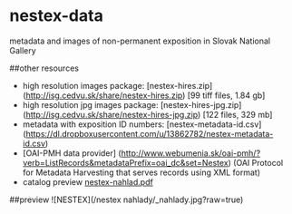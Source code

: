 nestex-data
===========

metadata and images of non-permanent exposition in Slovak National Gallery

##other resources

* high resolution images package: [nestex-hires.zip] (http://isg.cedvu.sk/share/nestex-hires.zip) [99 tiff files, 1.84 gb]
* high resolution jpg images package: [nestex-hires-jpg.zip] (http://isg.cedvu.sk/share/nestex-hires-jpg.zip) [122 files, 329 mb]
* metadata with exposition ID numbers: [nestex-metadata-id.csv] (https://dl.dropboxusercontent.com/u/13862782/nestex-metadata-id.csv)
* [OAI-PMH data provider] (http://www.webumenia.sk/oai-pmh/?verb=ListRecords&metadataPrefix=oai_dc&set=Nestex) (OAI Protocol for Metadata Harvesting that serves records using XML format)
* catalog preview [nestex-nahlad.pdf](http://hackathon.sng.sk/downloads/nestex-nahlad.pdf)

##preview
![NESTEX](/nestex nahlady/_nahlady.jpg?raw=true)
